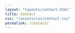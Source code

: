 ```yaml
---
layout: "layouts/contact.html"
title: Contact
css: "/assets/css/contact.css"
permalink: /contact/
---
```

